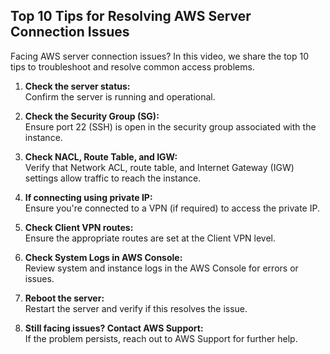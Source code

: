 ## Top 10 Tips for Resolving AWS Server Connection Issues

Facing AWS server connection issues? In this video, we share the top 10 tips to troubleshoot and resolve common access problems. 

1. **Check the server status:**  
   Confirm the server is running and operational.

2. **Check the Security Group (SG):**  
   Ensure port 22 (SSH) is open in the security group associated with the instance.

3. **Check NACL, Route Table, and IGW:**  
   Verify that Network ACL, route table, and Internet Gateway (IGW) settings allow traffic to reach the instance.

4. **If connecting using private IP:**  
   Ensure you're connected to a VPN (if required) to access the private IP.

5. **Check Client VPN routes:**  
   Ensure the appropriate routes are set at the Client VPN level.

6. **Check System Logs in AWS Console:**  
   Review system and instance logs in the AWS Console for errors or issues.

7. **Reboot the server:**  
   Restart the server and verify if this resolves the issue.

8. **Still facing issues? Contact AWS Support:**  
    If the problem persists, reach out to AWS Support for further help.
